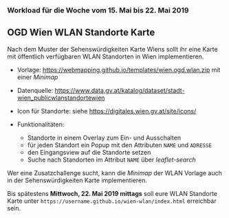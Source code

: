 ### Workload für die Woche vom 15. Mai bis 22. Mai 2019

## OGD Wien WLAN Standorte Karte

Nach dem Muster der Sehenswürdigkeiten Karte Wiens sollt ihr eine Karte mit öffentlich verfügbaren WLAN Standorten in Wien implementieren.

* Vorlage: https://webmapping.github.io/templates/wien.ogd.wlan.zip mit einer *Minimap*

* Datenquelle: https://www.data.gv.at/katalog/dataset/stadt-wien_publicwlanstandortewien

* Icon für Standorte: siehe https://digitales.wien.gv.at/site/icons/

* Funktionalitäten:
    * Standorte in einem Overlay zum Ein- und Ausschalten
    * für jeden Standort ein Popup mit den Attributen `NAME` und `ADRESSE`
    * den Eingangsview auf die Standorte setzen
    * Suche nach Standorten im Attribut `NAME` über *leaflet-search*

Wer eine Zusatzchallenge sucht, kann die *Minimap* der WLAN Vorlage auch in der Sehenswürdigkeiten Karte implementieren.

Bis spätestens **Mittwoch, 22. Mai 2019 mittags** soll eure WLAN Standorte Karte unter `https://username.github.io/wien-wlan/index.html` erreichbar sein.
